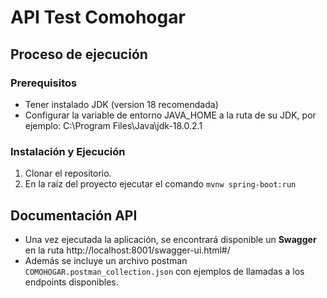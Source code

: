 # API Test Comohogar

## Proceso de ejecución
### Prerequisitos

 - Tener instalado JDK (version 18 recomendada)
 - Configurar la variable de entorno JAVA_HOME a la ruta de su JDK, por ejemplo: C:\Program Files\Java\jdk-18.0.2.1

### Instalación y Ejecución
 1. Clonar el repositorio. 
 2. En la raíz del proyecto ejecutar el comando `mvnw spring-boot:run`
 
## Documentación API

- Una vez ejecutada la aplicación, se encontrará disponible un **Swagger** en la ruta http://localhost:8001/swagger-ui.html#/
- Además se incluye un archivo postman `COMOHOGAR.postman_collection.json` con ejemplos de llamadas a los endpoints disponibles.
